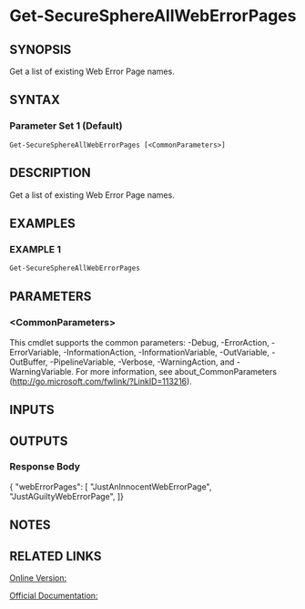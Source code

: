 ﻿# Get-SecureSphereAllWebErrorPages

## SYNOPSIS
Get a list of existing Web Error Page names.

## SYNTAX

### Parameter Set 1 (Default)
```
Get-SecureSphereAllWebErrorPages [<CommonParameters>]
```

## DESCRIPTION
Get a list of existing Web Error Page names.

## EXAMPLES

### EXAMPLE 1

```powershell
Get-SecureSphereAllWebErrorPages
```

## PARAMETERS

### \<CommonParameters\>
This cmdlet supports the common parameters: -Debug, -ErrorAction, -ErrorVariable, -InformationAction, -InformationVariable, -OutVariable, -OutBuffer, -PipelineVariable, -Verbose, -WarningAction, and -WarningVariable. For more information, see about_CommonParameters (http://go.microsoft.com/fwlink/?LinkID=113216).

## INPUTS

## OUTPUTS

### Response Body
{
"webErrorPages": [
"JustAnInnocentWebErrorPage",
"JustAGuiltyWebErrorPage",
]}

## NOTES

## RELATED LINKS

[Online Version:](https://github.com/akshinmustafayev/SecureSpherePS/tree/master/Documentation)

[Official Documentation:](https://docs.imperva.com/bundle/v13.6-api-reference-guide/page/70341.htm)



